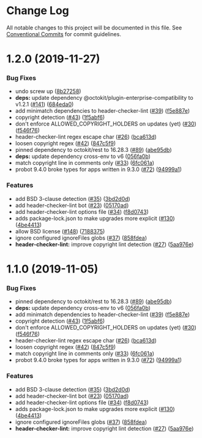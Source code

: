 # Change Log

All notable changes to this project will be documented in this file.
See [Conventional Commits](https://conventionalcommits.org) for commit guidelines.

# 1.2.0 (2019-11-27)


### Bug Fixes

* undo screw up ([8b27258](https://github.com/googleapis/repo-automation-bots/commit/8b2725885376dc10e3d663dfd541e0df972cff85))
* **deps:** update dependency @octokit/plugin-enterprise-compatibility to v1.2.1 ([#141](https://github.com/googleapis/repo-automation-bots/issues/141)) ([684eda0](https://github.com/googleapis/repo-automation-bots/commit/684eda073af839099858ccb9c89db43ee70ea579))
* add minimatch dependencies to header-checker-lint ([#39](https://github.com/googleapis/repo-automation-bots/issues/39)) ([f5e887e](https://github.com/googleapis/repo-automation-bots/commit/f5e887e7ce429e8e2ae048b1f5a2ea6163c56a5a))
* copyright detection ([#43](https://github.com/googleapis/repo-automation-bots/issues/43)) ([1f5abf6](https://github.com/googleapis/repo-automation-bots/commit/1f5abf6b9e9aed9536e793d48ce7044347fe48d8))
* don't enforce ALLOWED_COPYRIGHT_HOLDERS on updates (yet) ([#30](https://github.com/googleapis/repo-automation-bots/issues/30)) ([f546f76](https://github.com/googleapis/repo-automation-bots/commit/f546f76555f16a4deada7053d88bf2b4fa19364b))
* header-checker-lint regex escape char ([#26](https://github.com/googleapis/repo-automation-bots/issues/26)) ([bca613d](https://github.com/googleapis/repo-automation-bots/commit/bca613de0ed04bc4126d4e5446b7784074f61ee7))
* loosen copyright regex ([#42](https://github.com/googleapis/repo-automation-bots/issues/42)) ([847c5f9](https://github.com/googleapis/repo-automation-bots/commit/847c5f9552d9a820f92a4a31771d8e5524ad67d1))
* pinned dependency to octokit/rest to 16.28.3 ([#89](https://github.com/googleapis/repo-automation-bots/issues/89)) ([abe95db](https://github.com/googleapis/repo-automation-bots/commit/abe95dbd34e573336530c0d413ac925b2d084b2a))
* **deps:** update dependency cross-env to v6 ([056fa0b](https://github.com/googleapis/repo-automation-bots/commit/056fa0b1316d20d1cfcf57a9fcaef6a22a55fb66))
* match copyright line in comments only ([#33](https://github.com/googleapis/repo-automation-bots/issues/33)) ([6fc061a](https://github.com/googleapis/repo-automation-bots/commit/6fc061aa54db6b2cc50d0d28a32c7c957f832f81))
* probot 9.4.0 broke types for apps written in 9.3.0 ([#72](https://github.com/googleapis/repo-automation-bots/issues/72)) ([94999a1](https://github.com/googleapis/repo-automation-bots/commit/94999a1cc9e47380b91a301102aff92dc2b5b6ed))


### Features

* add BSD 3-clause detection ([#35](https://github.com/googleapis/repo-automation-bots/issues/35)) ([3bd2d0d](https://github.com/googleapis/repo-automation-bots/commit/3bd2d0d649af263138b8dad2c613a001b95ca9ae))
* add header-checker-lint bot ([#23](https://github.com/googleapis/repo-automation-bots/issues/23)) ([05170ad](https://github.com/googleapis/repo-automation-bots/commit/05170ad37d982ad3ea7ebbdf93bc8a6c7b3c9558))
* add header-checker-lint options file ([#34](https://github.com/googleapis/repo-automation-bots/issues/34)) ([f8d0743](https://github.com/googleapis/repo-automation-bots/commit/f8d07433fbae61576f9407964256b99af4d6e10b))
* adds package-lock.json to make upgrades more explicit ([#130](https://github.com/googleapis/repo-automation-bots/issues/130)) ([4be4413](https://github.com/googleapis/repo-automation-bots/commit/4be44137f69165b58c577d348805493924497273))
* allow BSD license ([#148](https://github.com/googleapis/repo-automation-bots/issues/148)) ([7188375](https://github.com/googleapis/repo-automation-bots/commit/7188375d9e0e71d1bea50c8d7395a7af49409d3d))
* ignore configured ignoreFiles globs ([#37](https://github.com/googleapis/repo-automation-bots/issues/37)) ([858fdea](https://github.com/googleapis/repo-automation-bots/commit/858fdea923b142b3c6f6e251286e6b721b98387e))
* **header-checker-lint:** improve copyright lint detection ([#27](https://github.com/googleapis/repo-automation-bots/issues/27)) ([5aa976e](https://github.com/googleapis/repo-automation-bots/commit/5aa976e0130289c34772807483bda6ef1b02af86))





# 1.1.0 (2019-11-05)


### Bug Fixes

* pinned dependency to octokit/rest to 16.28.3 ([#89](https://github.com/googleapis/repo-automation-bots/issues/89)) ([abe95db](https://github.com/googleapis/repo-automation-bots/commit/abe95dbd34e573336530c0d413ac925b2d084b2a))
* **deps:** update dependency cross-env to v6 ([056fa0b](https://github.com/googleapis/repo-automation-bots/commit/056fa0b1316d20d1cfcf57a9fcaef6a22a55fb66))
* add minimatch dependencies to header-checker-lint ([#39](https://github.com/googleapis/repo-automation-bots/issues/39)) ([f5e887e](https://github.com/googleapis/repo-automation-bots/commit/f5e887e7ce429e8e2ae048b1f5a2ea6163c56a5a))
* copyright detection ([#43](https://github.com/googleapis/repo-automation-bots/issues/43)) ([1f5abf6](https://github.com/googleapis/repo-automation-bots/commit/1f5abf6b9e9aed9536e793d48ce7044347fe48d8))
* don't enforce ALLOWED_COPYRIGHT_HOLDERS on updates (yet) ([#30](https://github.com/googleapis/repo-automation-bots/issues/30)) ([f546f76](https://github.com/googleapis/repo-automation-bots/commit/f546f76555f16a4deada7053d88bf2b4fa19364b))
* header-checker-lint regex escape char ([#26](https://github.com/googleapis/repo-automation-bots/issues/26)) ([bca613d](https://github.com/googleapis/repo-automation-bots/commit/bca613de0ed04bc4126d4e5446b7784074f61ee7))
* loosen copyright regex ([#42](https://github.com/googleapis/repo-automation-bots/issues/42)) ([847c5f9](https://github.com/googleapis/repo-automation-bots/commit/847c5f9552d9a820f92a4a31771d8e5524ad67d1))
* match copyright line in comments only ([#33](https://github.com/googleapis/repo-automation-bots/issues/33)) ([6fc061a](https://github.com/googleapis/repo-automation-bots/commit/6fc061aa54db6b2cc50d0d28a32c7c957f832f81))
* probot 9.4.0 broke types for apps written in 9.3.0 ([#72](https://github.com/googleapis/repo-automation-bots/issues/72)) ([94999a1](https://github.com/googleapis/repo-automation-bots/commit/94999a1cc9e47380b91a301102aff92dc2b5b6ed))


### Features

* add BSD 3-clause detection ([#35](https://github.com/googleapis/repo-automation-bots/issues/35)) ([3bd2d0d](https://github.com/googleapis/repo-automation-bots/commit/3bd2d0d649af263138b8dad2c613a001b95ca9ae))
* add header-checker-lint bot ([#23](https://github.com/googleapis/repo-automation-bots/issues/23)) ([05170ad](https://github.com/googleapis/repo-automation-bots/commit/05170ad37d982ad3ea7ebbdf93bc8a6c7b3c9558))
* add header-checker-lint options file ([#34](https://github.com/googleapis/repo-automation-bots/issues/34)) ([f8d0743](https://github.com/googleapis/repo-automation-bots/commit/f8d07433fbae61576f9407964256b99af4d6e10b))
* adds package-lock.json to make upgrades more explicit ([#130](https://github.com/googleapis/repo-automation-bots/issues/130)) ([4be4413](https://github.com/googleapis/repo-automation-bots/commit/4be44137f69165b58c577d348805493924497273))
* ignore configured ignoreFiles globs ([#37](https://github.com/googleapis/repo-automation-bots/issues/37)) ([858fdea](https://github.com/googleapis/repo-automation-bots/commit/858fdea923b142b3c6f6e251286e6b721b98387e))
* **header-checker-lint:** improve copyright lint detection ([#27](https://github.com/googleapis/repo-automation-bots/issues/27)) ([5aa976e](https://github.com/googleapis/repo-automation-bots/commit/5aa976e0130289c34772807483bda6ef1b02af86))
